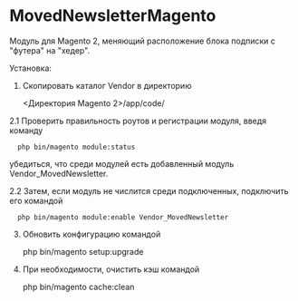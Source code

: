 # MovedNewsletterMagento

Модуль для Magento 2, меняющий расположение блока подписки с "футера" на "хедер".



Установка:

1. Скопировать каталог Vendor в директорию 

      <Директория Magento 2>/app/code/

2.1 Проверить правильность роутов и регистрации модуля, введя команду 

      php bin/magento module:status
      
   убедиться, что среди модулей есть добавленный модуль Vendor_MovedNewsletter.
   
2.2 Затем, если модуль не числится среди подключенных, подключить его командой
   
      php bin/magento module:enable Vendor_MovedNewsletter
      
3. Обновить конфигурацию командой
      
      php bin/magento setup:upgrade
      
4. При необходимости, очистить кэш командой      

      php bin/magento cache:clean
